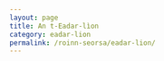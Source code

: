 ```yaml
---
layout: page
title: An t-Eadar-lìon
category: eadar-lion
permalink: /roinn-seorsa/eadar-lion/
---
```

